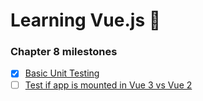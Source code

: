 # Learning Vue.js :tada:

### Chapter 8 milestones

- [x] [Basic Unit Testing](/basics/tests/unit/App.spec.js/)
- [ ] [Test if app is mounted in Vue 3 vs Vue 2](../../tree/chapter-8/basics/tests/unit/App.spec.js#L12-#L25)
